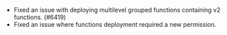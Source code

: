 - Fixed an issue with deploying multilevel grouped functions containing v2 functions. (#6419)
- Fixed an issue where functions deployment required a new permission.
